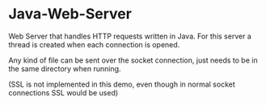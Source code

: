# Java-Web-Server
Web Server that handles HTTP requests written in Java.
For this server a thread is created when each connection is opened.


Any kind of file can be sent over the socket connection, just needs to be in the same directory when running.

(SSL is not implemented in this demo, even though in normal socket connections SSL would be used)
